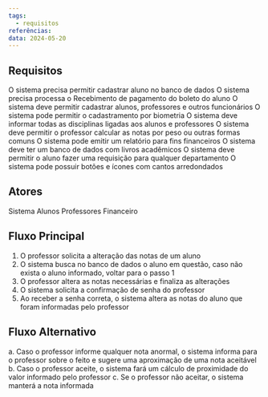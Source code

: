 ```yaml
---
tags:
  - requisitos
referências: 
data: 2024-05-20
---
```


## Requisitos

O sistema precisa permitir cadastrar aluno no banco de dados
O sistema precisa processa o Recebimento de pagamento do boleto do aluno
O sistema deve permitir cadastrar alunos, professores e outros funcionários
O sistema pode permitir o cadastramento por biometria
O sistema deve informar todas as disciplinas ligadas aos alunos e professores
O sistema deve permitir o professor calcular as notas por peso ou outras formas comuns
O sistema pode emitir um relatório para fins financeiros
O sistema deve ter um banco de dados com livros acadêmicos
O sistema deve permitir o aluno fazer uma requisição para qualquer departamento
O sistema pode possuir botões e ícones com cantos arredondados

## Atores

Sistema
Alunos
Professores
Financeiro

## Fluxo Principal

1. O professor solicita a alteração das notas de um aluno
2. O sistema busca no banco de dados o aluno em questão, caso não exista o aluno informado, voltar para o passo 1
3. O professor altera as notas necessárias e finaliza as alterações
4. O sistema solicita a confirmação de senha do professor
5. Ao receber a senha correta, o sistema altera as notas do aluno que foram informadas pelo professor

## Fluxo Alternativo

a. Caso o professor informe qualquer nota anormal, o sistema informa para o professor sobre o feito e sugere uma aproximação de uma nota aceitável
b. Caso o professor aceite, o sistema fará um cálculo de proximidade do valor informado pelo professor
c. Se o professor não aceitar, o sistema manterá a nota informada